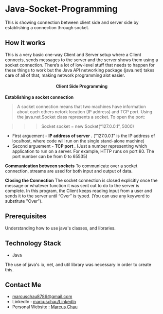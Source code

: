 # Java-Socket-Programming

This is showing connection between client side and server side by establishing a connection through socket.


## How it works ##

This is a very basic one-way Client and Server setup where a Client connects, sends messages to the server and the server shows them using a socket connection. 
There’s a lot of low-level stuff that needs to happen for these things to work but the Java API networking package (java.net) takes care of all of that, making network programming alot easier.

#### **<div align = "center">Client Side Programming </div>**
**Establishing a socket connection**
> A socket connection means that two machines have information about each others netork location (IP address) and TCP port. Using the java.net.Socket class represents a socket. To open the port:


>>>Socket socket = new Socket(“127.0.0.1”, 5000)

- First arguement - **IP address of server** . ("127.0.0.1"  is the IP address of localhost, where code will run on the single stand-alone machine)
- Second arguement -  **TCP port** . (Just a number representing which application to run on a server. For example, HTTP runs on port 80. The port number can be from 0 to 65535)

**Communication between sockets**
To communicate over a socket connection, streams are used for both input and output of data.

**Closing the Connection**
The socket connection is closed explicitly once the message or whatever function it was sent out to do to the server is complete.
In this program, the Client keeps reading input from a user and sends it to the server until “Over” is typed. (You can use any keyword to substitute "Over").


## Prerequisites ##

Understanding how to use java's classes, and libraries.

## Technology Stack ##

- Java

The use of java's io, net, and util library was necessary in order to create this.


## Contact Me ##

- marcuschau8786@gmail.com
- LinkedIn : [marcuschau/LinkedIn](https://www.linkedin.com/in/marcus-chau-b88878221/)
- Personal Website : [Marcus Chau](https://marcuschau.com/)

